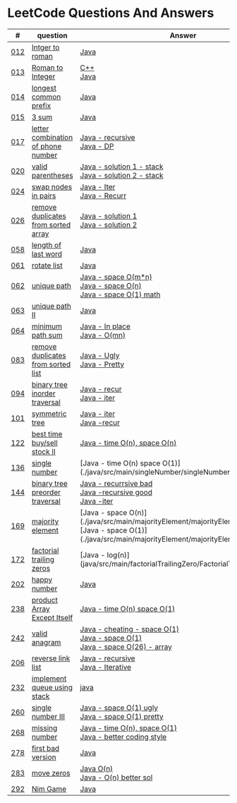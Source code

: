 # LeetCode Questions And Answers
 
| # | question | Answer |level|
|---| ------------ | -------- | ---- |
|[012](https://leetcode.com/problems/integer-to-roman/)|[Intger to roman](./java/src/main/integerToRoman/question.md)|[Java](java/src/main/integerToRoman/IntegerToRoman.java)| medium |
|[013](https://leetcode.com/problems/roman-to-integer/)|[Roman to Integer](./java/src/main/romanToInt/question.md)| [C++](./cpp/013RomanToInteger.cpp)<br/>[Java](./java/src/main/romanToInt/RomanToInt.java)| easy |
|[014](https://leetcode.com/problems/longest-common-prefix/)|[longest common prefix](java/src/main/longestCommonPrefix/question.md)|[Java](java/src/main/longestCommonPrefix/LongestCommonPrefix.java)|easy|
|[015](https://leetcode.com/problems/3sum/)|[3 sum](java/src/main/3sum/question.md)|[Java](java/src/main/3sum/3sum.java)|medium|
|[017](https://leetcode.com/problems/letter-combinations-of-a-phone-number/)|[letter combination of phone number](java/src/main/letterCombination/question.md)|[Java - recursive](java/src/main/letterCombination/LetterCombinationRecur.java) <br/> [Java - DP](java/src/main/letterCombination/LetterCombinationDp.java)| medium|
|[020](https://leetcode.com/problems/valid-parentheses/)|[valid parentheses](./java/src/main/validParentheses/question.md)| [Java - solution 1 - stack](./java/src/main/validParentheses/validParentheses1.java)  <br/> [Java - solution 2 - stack](./java/src/main/validParentheses/validParentheses2.java)| easy |
|[024](https://leetcode.com/problems/swap-nodes-in-pairs/)|[swap nodes in pairs](java/src/main/swapNodesInPairs/question.md)| [Java - Iter ](java/src/main/swapNodesInPairs/SwapNodesInPairsIter.java)<br/> [Java - Recurr ](java/src/main/swapNodesInPairs/SwapNodesInPairsRecurr.java)|medium|
|[026](https://leetcode.com/problems/remove-duplicates-from-sorted-array/)|[remove duplicates from sorted array](./java/src/main/RmDupFromSortedArr/question.md)|[Java - solution 1](java/src/main/RmDupFromSortedArr/solution1.java)<br/>[Java - solution 2](java/src/main/RmDupFromSortedArr/solution2.java)|easy|
|[058](https://leetcode.com/problems/length-of-last-word/)|[length of last word](java/src/main/lenOfLastWord/question.md)| [Java](java/src/main/lenOfLastWord/LenOfLastWord.java)|easy|
|[061](https://leetcode.com/problems/rotate-list/)|[rotate list](java/src/main/rotateList/question.md)|[Java](java/src/main/rotateList/RotateList.java)| medium |
|[062](https://leetcode.com/problems/unique-paths/)|[unique path](./java/src/main/uniquePath/question.md)| [Java - space O(m*n)](./java/src/main/uniquePath/UniquePathMN.java)<br/>  [Java - space O(n)](./java/src/main/uniquePath/UniquePathN.java) <br/>[Java - space O(1) math](./java/src/main/uniquePath/UniquePathMath.java)|medium|
|[063](https://leetcode.com/problems/unique-paths-ii/)|[unique path II](java/src/main/uniquePathII/question.md)|[Java](java/src/main/uniquePathII/UniquePathII.java)|medium|
|[064](https://leetcode.com/problems/minimum-path-sum/)|[minimum path sum](java/src/main/minPathSum/question.md) |[Java - In place](java/src/main/minPathSum/MinPathSumInPlace.java)<br/>[Java - O(mn)](java/src/main/minPathSum/MinPathSumOn.java)| medium|
|[083](https://leetcode.com/problems/remove-duplicates-from-sorted-list/)|[remove duplicates from sorted list](java/src/main/removeDuplicatesFromSortedList/question.md)|[Java - Ugly](java/src/main/removeDuplicatesFromSortedList/RemoveDuplicatesFromSortedListUgly.java)<br/>[Java - Pretty](java/src/main/removeDuplicatesFromSortedList/RemoveDuplicatesFromSortedListPretty.java)|easy|
|[094](https://leetcode.com/problems/binary-tree-inorder-traversal/)|[binary tree inorder traversal](./java/src/main/binaryTreeInorderTraversal/question.md)| [Java - recur](./java/src/main/binaryTreeInorderTraversal/binaryTreeInorderTraversalRecurr.java)  <br/> [Java - iter](./java/src/main/binaryTreeInorderTraversal/binaryTreeInorderTraversalIter.java)| medium |
|[101](https://leetcode.com/problems/symmetric-tree/)|[symmetric tree](java/src/main/symmetricTree/question.md)|[Java - iter ](java/src/main/symmetricTree/SymmetricTreeIter.java) <br/> [Java -recur](java/src/main/symmetricTree/SymmetricTreeRecurr.java)|easy|
|[122](https://leetcode.com/problems/best-time-to-buy-and-sell-stock-ii/)|[best time buy/sell stock II](./java/src/main/bestTimeToBuySellStockII/question.md)| [Java - time O(n), space O(n)](./java/src/main/bestTimeToBuySellStockII/BestTimeBuySellStockII.java)| medium |
|[136](https://leetcode.com/problems/single-number/)|[single number](./java/src/main/singleNumber/question.md)| [Java - time O(n) space O(1)] (./java/src/main/singleNumber/singleNumber.java)| medium |
[144](https://leetcode.com/problems/binary-tree-preorder-traversal/)|[binary tree preorder traversal](./java/src/main/binaryTreePreorderTraversal/question.md)|[Java - recurrsive bad](./java/src/main/binaryTreePreorderTraversal/BinaryTreePreorderTraversalRecurBad.java)<br/>[Java -recursive good](./java/src/main/binaryTreePreorderTraversal/BinaryTreePreorderTraversalRecur.java)<br/>[Java -iter](./java/src/main/binaryTreePreorderTraversal/BinaryTreePreorderTraversalIter.java) |medium|
|[169](https://leetcode.com/problems/majority-element/)|[majority element](./java/src/main/majorityElement/question.md)| [Java - space O(n)] (./java/src/main/majorityElement/majorityElement1.java) <br/> [Java - space O(1)] (./java/src/main/majorityElement/majorityElement2.java)| easy |
|[172](https://leetcode.com/problems/factorial-trailing-zeroes/)|[factorial trailing zeros](java/src/main/factorialTrailingZero/question.md)| [Java - log(n)] (java/src/main/factorialTrailingZero/FactorialTrailingZero.java)| easy |
|[202](https://leetcode.com/problems/happy-number/)|[happy number](java/src/main/happyNumber/question.md)|[Java](java/src/main/happyNumber/HappyNumber.java)|easy|
|[238](https://leetcode.com/problems/product-of-array-except-self/)|[product Array Except Itself](./java/src/main/prodArrayExceptSelf/question.md)|[Java - time O(n) space O(1)](./java/src/main/prodArrayExceptSelf/prodArrayExceptSelf.java)|medium|
|[242](https://leetcode.com/problems/valid-anagram/)|[valid anagram](./java/src/main/validAnagram/question.md)| [Java - cheating - space O(1)](./java/src/main/validAnagram/ValidAnagramWrongSolution.java)<br/> [Java - space O(1)](./java/src/main/validAnagram/ValidAnagram1.java) <br/> [Java - space O(26) - array](./java/src/main/validAnagram/ValidAnagram2.java) | easy |
|[206](https://leetcode.com/problems/reverse-linked-list/)|[reverse link list](./java/src/main/reverseLinkList/question.md)|[Java - recursive](./java/src/main/reverseLinkList/ReverseLinkListRecurr.java)<br/>[Java - Iterative](./java/src/main/reverseLinkList/ReverseLinkListIter.java)| easy |
|[232](https://leetcode.com/problems/implement-queue-using-stacks/)|[implement queue using stack](java/src/main/queueUsingStack/question.md)|[java](java/src/main/queueUsingStack/queueUsingStack.java)|easy|
|[260](https://leetcode.com/problems/single-number-iii/) |[single number III](./java/src/main/singleNumberIII/question.md)|[Java - space O(1) ugly](./java/src/main/singleNumberIII/singleNumberIIIUgly.java)<br/> [Java - space O(1) pretty](./java/src/main/singleNumberIII/singleNumberIIIPretty.java)|medium |
|[268](https://leetcode.com/problems/missing-number/)|[missing number](java/src/main/missingNumber/question.md)|[Java - time O(n), space O(1)](java/src/main/missingNumber/missingNumberA.java) <br/> [Java - better coding style](java/src/main/missingNumber/missingNumberA.java)| medium|
|[278](https://leetcode.com/problems/first-bad-version/)| [first bad version](java/src/main/firstBadVersion/question.md)|[Java](java/src/main/firstBadVersion/FirstBadVersion.java)| easy|
|[283](https://leetcode.com/problems/move-zeroes/) |[move zeros](java/src/main/moveZero/question.md)| [Java O(n)](java/src/main/moveZero/MoveZeroSolution1.java)<br/> [Java - O(n) better sol](java/src/main/moveZero/MoveZeroBetter.java)| easy |
|[292](https://leetcode.com/problems/nim-game/) |[Nim Game](./java/src/main/nimGame/Question.md)| [Java](./java/src/main/nimGame/nimGame.java)| easy |
